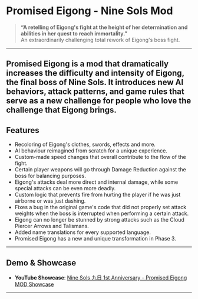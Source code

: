 # Promised Eigong - Nine Sols Mod

> **“A retelling of Eigong's fight at the height of her determination and abilities in her quest to reach immortality.”**  
> An extraordinarily challenging total rework of Eigong's boss fight.

---


**Promised Eigong** is a mod that dramatically increases the difficulty and intensity of Eigong, the final boss of Nine Sols. It introduces new AI behaviors, attack patterns, and game rules that
serve as a new challenge for people who love the challenge that Eigong brings.
---

## Features

- Recoloring of Eigong's clothes, swords, effects and more.
- AI behaviour reimagined from scratch for a unique experience.
- Custom-made speed changes that overall contribute to the flow of the fight.
- Certain player weapons will go through Damage Reduction against the boss for balancing purposes.
- Eigong's attacks deal more direct and internal damage, while some special attacks can be even more deadly.
- Custom logic that prevents fire from hurting the player if he was just airborne or was just dashing.
- Fixes a bug in the original game's code that did not properly set attack weights when the boss is interrupted when performing a certain attack.
- Eigong can no longer be stunned by strong attacks such as the Cloud Piercer Arrows and Talismans.
- Added name translations for every supported language.
- Promised Eigong has a new and unique transformation in Phase 3.

---

## Demo & Showcase

- **YouTube Showcase**: [Nine Sols 九日 1st Anniversary - Promised Eigong MOD Showcase](https://youtu.be/D0IREa6exRU)

---